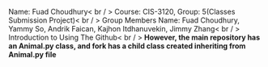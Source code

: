 Name: Fuad Choudhury< br / >
Course: CIS-3120, Group: 5(Classes Submission Project)< br / >
Group Members Name: Fuad Choudhury, Yammy So, Andrik Faican, Kajhon Itdhanuvekin, Jimmy Zhang< br / >
Introduction to Using The Github< br / >
**However, the main repository has an Animal.py class, and fork has a child class created inheriting from Animal.py file**
